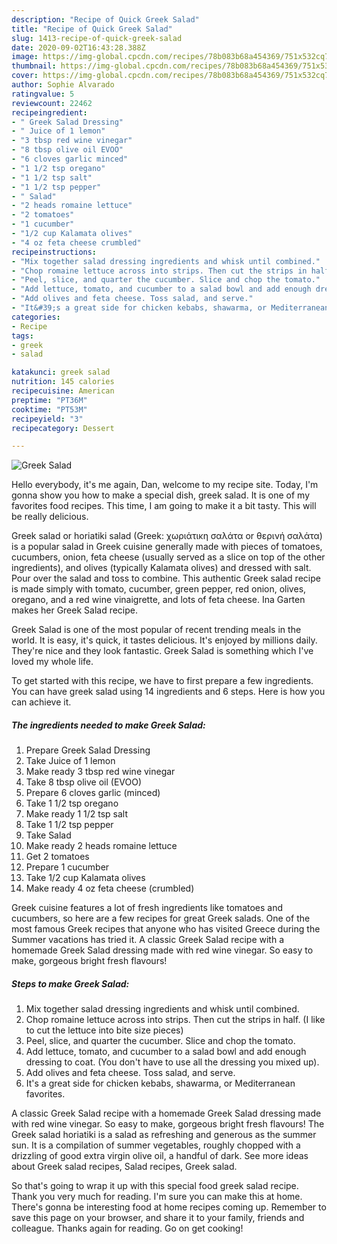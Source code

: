 ```yaml
---
description: "Recipe of Quick Greek Salad"
title: "Recipe of Quick Greek Salad"
slug: 1413-recipe-of-quick-greek-salad
date: 2020-09-02T16:43:28.388Z
image: https://img-global.cpcdn.com/recipes/78b083b68a454369/751x532cq70/greek-salad-recipe-main-photo.jpg
thumbnail: https://img-global.cpcdn.com/recipes/78b083b68a454369/751x532cq70/greek-salad-recipe-main-photo.jpg
cover: https://img-global.cpcdn.com/recipes/78b083b68a454369/751x532cq70/greek-salad-recipe-main-photo.jpg
author: Sophie Alvarado
ratingvalue: 5
reviewcount: 22462
recipeingredient:
- " Greek Salad Dressing"
- " Juice of 1 lemon"
- "3 tbsp red wine vinegar"
- "8 tbsp olive oil EVOO"
- "6 cloves garlic minced"
- "1 1/2 tsp oregano"
- "1 1/2 tsp salt"
- "1 1/2 tsp pepper"
- " Salad"
- "2 heads romaine lettuce"
- "2 tomatoes"
- "1 cucumber"
- "1/2 cup Kalamata olives"
- "4 oz feta cheese crumbled"
recipeinstructions:
- "Mix together salad dressing ingredients and whisk until combined."
- "Chop romaine lettuce across into strips. Then cut the strips in half. (I like to cut the lettuce into bite size pieces)"
- "Peel, slice, and quarter the cucumber. Slice and chop the tomato."
- "Add lettuce, tomato, and cucumber to a salad bowl and add enough dressing to coat. (You don&#39;t have to use all the dressing you mixed up)."
- "Add olives and feta cheese. Toss salad, and serve."
- "It&#39;s a great side for chicken kebabs, shawarma, or Mediterranean favorites."
categories:
- Recipe
tags:
- greek
- salad

katakunci: greek salad 
nutrition: 145 calories
recipecuisine: American
preptime: "PT36M"
cooktime: "PT53M"
recipeyield: "3"
recipecategory: Dessert

---
```



![Greek Salad](https://img-global.cpcdn.com/recipes/78b083b68a454369/751x532cq70/greek-salad-recipe-main-photo.jpg)

Hello everybody, it's me again, Dan, welcome to my recipe site. Today, I'm gonna show you how to make a special dish, greek salad. It is one of my favorites food recipes. This time, I am going to make it a bit tasty. This will be really delicious.

Greek salad or horiatiki salad (Greek: χωριάτικη σαλάτα or θερινή σαλάτα) is a popular salad in Greek cuisine generally made with pieces of tomatoes, cucumbers, onion, feta cheese (usually served as a slice on top of the other ingredients), and olives (typically Kalamata olives) and dressed with salt. Pour over the salad and toss to combine. This authentic Greek salad recipe is made simply with tomato, cucumber, green pepper, red onion, olives, oregano, and a red wine vinaigrette, and lots of feta cheese. Ina Garten makes her Greek Salad recipe.

Greek Salad is one of the most popular of recent trending meals in the world. It is easy, it's quick, it tastes delicious. It's enjoyed by millions daily. They're nice and they look fantastic. Greek Salad is something which I've loved my whole life.


To get started with this recipe, we have to first prepare a few ingredients. You can have greek salad using 14 ingredients and 6 steps. Here is how you can achieve it.

<!--inarticleads1-->

##### The ingredients needed to make Greek Salad:

1. Prepare  Greek Salad Dressing
1. Take  Juice of 1 lemon
1. Make ready 3 tbsp red wine vinegar
1. Take 8 tbsp olive oil (EVOO)
1. Prepare 6 cloves garlic (minced)
1. Take 1 1/2 tsp oregano
1. Make ready 1 1/2 tsp salt
1. Take 1 1/2 tsp pepper
1. Take  Salad
1. Make ready 2 heads romaine lettuce
1. Get 2 tomatoes
1. Prepare 1 cucumber
1. Take 1/2 cup Kalamata olives
1. Make ready 4 oz feta cheese (crumbled)


Greek cuisine features a lot of fresh ingredients like tomatoes and cucumbers, so here are a few recipes for great Greek salads. One of the most famous Greek recipes that anyone who has visited Greece during the Summer vacations has tried it. A classic Greek Salad recipe with a homemade Greek Salad dressing made with red wine vinegar. So easy to make, gorgeous bright fresh flavours! 

<!--inarticleads2-->

##### Steps to make Greek Salad:

1. Mix together salad dressing ingredients and whisk until combined.
1. Chop romaine lettuce across into strips. Then cut the strips in half. (I like to cut the lettuce into bite size pieces)
1. Peel, slice, and quarter the cucumber. Slice and chop the tomato.
1. Add lettuce, tomato, and cucumber to a salad bowl and add enough dressing to coat. (You don&#39;t have to use all the dressing you mixed up).
1. Add olives and feta cheese. Toss salad, and serve.
1. It&#39;s a great side for chicken kebabs, shawarma, or Mediterranean favorites.


A classic Greek Salad recipe with a homemade Greek Salad dressing made with red wine vinegar. So easy to make, gorgeous bright fresh flavours! The Greek salad horiatiki is a salad as refreshing and generous as the summer sun. It is a compilation of summer vegetables, roughly chopped with a drizzling of good extra virgin olive oil, a handful of dark. See more ideas about Greek salad recipes, Salad recipes, Greek salad. 

So that's going to wrap it up with this special food greek salad recipe. Thank you very much for reading. I'm sure you can make this at home. There's gonna be interesting food at home recipes coming up. Remember to save this page on your browser, and share it to your family, friends and colleague. Thanks again for reading. Go on get cooking!
